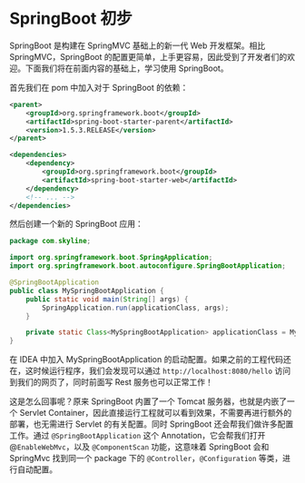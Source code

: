 # SpringBoot 初步

SpringBoot 是构建在 SpringMVC 基础上的新一代 Web 开发框架。相比 SpringMVC，SpringBoot 的配置更简单，上手更容易，因此受到了开发者们的欢迎。下面我们将在前面内容的基础上，学习使用 SpringBoot。

首先我们在 pom 中加入对于 SpringBoot 的依赖：

```xml
<parent>
    <groupId>org.springframework.boot</groupId>
    <artifactId>spring-boot-starter-parent</artifactId>
    <version>1.5.3.RELEASE</version>
</parent>

<dependencies>
    <dependency>
        <groupId>org.springframework.boot</groupId>
        <artifactId>spring-boot-starter-web</artifactId>
    </dependency>
    <!-- ... -->
</dependencies>
```

然后创建一个新的 SpringBoot 应用：

```java
package com.skyline;

import org.springframework.boot.SpringApplication;
import org.springframework.boot.autoconfigure.SpringBootApplication;

@SpringBootApplication
public class MySpringBootApplication {
    public static void main(String[] args) {
        SpringApplication.run(applicationClass, args);
    }

    private static Class<MySpringBootApplication> applicationClass = MySpringBootApplication.class;
}
```

在 IDEA 中加入 MySpringBootApplication 的启动配置。如果之前的工程代码还在，这时候运行程序，我们会发现可以通过 `http://localhost:8080/hello` 访问到我们的网页了，同时前面写 Rest 服务也可以正常工作！

这是怎么回事呢？原来 SpringBoot 内置了一个 Tomcat 服务器，也就是内嵌了一个 Servlet Container，因此直接运行工程就可以看到效果，不需要再进行额外的部署，也无需进行 Servlet 的有关配置。同时 SpringBoot 还会帮我们做许多配置工作。通过 `@SpringBootApplication` 这个 Annotation，它会帮我们打开 @`EnableWebMvc`，以及 `@ComponentScan` 功能，这意味着 SpringBoot 会和 SpringMvc  找到同一个 package 下的 `@Controller`，`@Configuration` 等类，进行自动配置。
